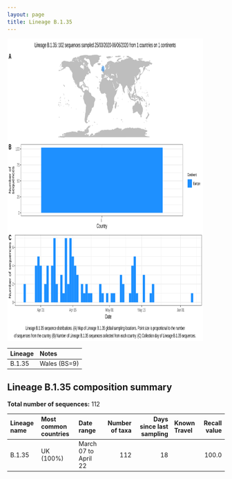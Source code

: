 ```yaml
---
layout: page
title: Lineage B.1.35
---
```




<img src="../assets/images/B.1.35.svg" alt="B.1.35 lineage summary figure" width="90%" height="700px" />


| Lineage | Notes |
|:-----|:-----|
| B.1.35 | Wales (BS=9) |

<h2>Lineage B.1.35 composition summary </h2>

<strong>Total number of sequences:</strong> 112

| Lineage name | Most common countries | Date range | Number of taxa |  Days since last sampling | Known Travel | Recall value |
|:-----|:-----|:-------|-------:|-------:|:---------|--------:|
| B.1.35 | UK (100%) | March 07 to April 22 | 112 | 18 |  | 100.0 |
